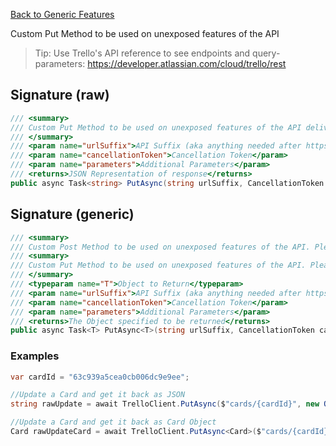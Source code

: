 [Back to Generic Features](TrelloClient#generic-features)

Custom Put Method to be used on unexposed features of the API

>Tip: Use Trello's API reference to see endpoints and query-parameters: https://developer.atlassian.com/cloud/trello/rest

## Signature (raw)
```cs
/// <summary>
/// Custom Put Method to be used on unexposed features of the API delivered back as JSON.
/// </summary>
/// <param name="urlSuffix">API Suffix (aka anything needed after https://api.trello.com/1/ but before that URI Parameters)</param>
/// <param name="cancellationToken">Cancellation Token</param>
/// <param name="parameters">Additional Parameters</param>
/// <returns>JSON Representation of response</returns>
public async Task<string> PutAsync(string urlSuffix, CancellationToken cancellationToken, params QueryParameter[] parameters) {...}
```

## Signature (generic)
```cs
/// <summary>
/// Custom Post Method to be used on unexposed features of the API. Please use System.Text.Json.Serialization.JsonPropertyName on your class to match JSON Properties
/// <summary>
/// Custom Put Method to be used on unexposed features of the API. Please use System.Text.Json.Serialization.JsonPropertyName on your class to match JSON Properties
/// </summary>
/// <typeparam name="T">Object to Return</typeparam>
/// <param name="urlSuffix">API Suffix (aka anything needed after https://api.trello.com/1/ but before that URI Parameters)</param>
/// <param name="cancellationToken">Cancellation Token</param>
/// <param name="parameters">Additional Parameters</param>
/// <returns>The Object specified to be returned</returns>
public async Task<T> PutAsync<T>(string urlSuffix, CancellationToken cancellationToken = default, params QueryParameter[] parameters) {...}
```

### Examples

```cs
var cardId = "63c939a5cea0cb006dc9e9ee";

//Update a Card and get it back as JSON
string rawUpdate = await TrelloClient.PutAsync($"cards/{cardId}", new QueryParameter("desc", "New Description"));

//Update a Card and get it back as Card Object
Card rawUpdateCard = await TrelloClient.PutAsync<Card>($"cards/{cardId}", new QueryParameter("desc", "New Description"));
```